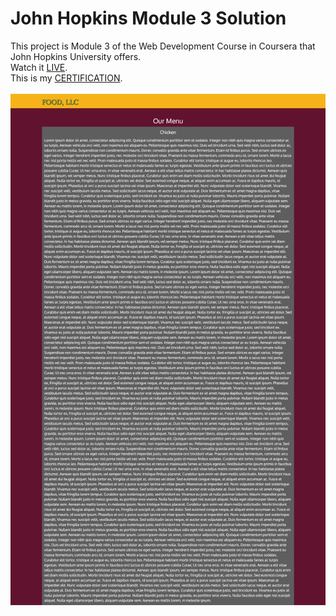 # John Hopkins Module 3 Solution
This project is Module 3 of the Web Development Course in Coursera that John Hopkins University offers.<br/>
Watch it [LIVE](https://mohammadkiaei.github.io/John-Hopkins-module3-solution/).<br/>
This is my [CERTIFICATION](https://www.coursera.org/account/accomplishments/verify/SXRLTEMD6HLY).
<br/>
<br/>
![JHU 3](https://github.com/mohammadkiaei/John-Hopkins-module3-solution/blob/master/JHU-3.png)
<br/>
